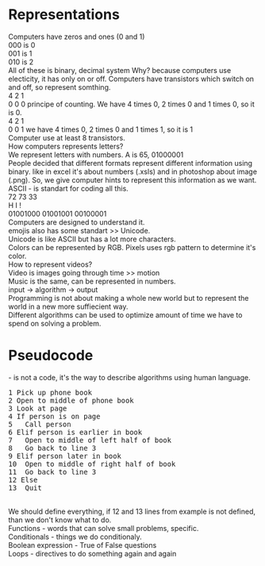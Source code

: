 <h1>Representations</h1>
Computers have zeros and ones (0 and 1)<br>
000 is 0 <br> 
001 is 1 <br>
010 is 2 <br>
All of these is binary, decimal system
Why? because computers use electicity, it has only on or off. Computers have transistors which switch on and off, so represent somthing. <br>
4 2 1 <br>
0 0 0  principe of counting. We have 4 times 0, 2 times 0 and 1 times 0, so it is 0. <br>
4 2 1 <br>
0 0 1 we have 4 times 0, 2 times 0 and 1 times 1, so it is 1<br>
Computer use at least 8 transistors. <br>
How computers represents letters? <br>
We represent letters with numbers. A is 65, 01000001 <br>
People decided that different formats represent different information using binary. like in excel it's about numbers (.xsls) and in photoshop about image (.png). So, we give computer hints to represent this information as we want.<br>
ASCII - is standart for coding all this. <br> 
72        73        33 <br>
H          I        !  <br>
01001000  01001001  00100001 <br>
Computers are designed to understand it. <br>
emojis also has some standart >> Unicode. <br>
Unicode is like ASCII but has a lot more characters. <br>
Colors can be represented by RGB. Pixels uses rgb pattern to determine it's color. <br>
How to represent videos?<br>
Video is images going through time >> motion <br>
Music is the same, can be represented in numbers. <br>
input -> algorithm -> output <br>
Programming is not about making a whole new world but to represent the world in a new more suffiecient way. <br>
Different algorithms can be used to optimize amount of time we have to spend on solving a problem. <br>
<h1>Pseudocode</h1> - is not a code, it's the way to describe algorithms using human language. <br>
<pre>
1 Pick up phone book 
2 Open to middle of phone book 
3 Look at page 
4 If person is on page 
5	Call person 
6 Elif person is earlier in book 
7	Open to middle of left half of book 
8 	Go back to line 3 
9 Elif person later in book 
10	Open to middle of right half of book 
11	Go back to line 3 
12 Else 
13	Quit 
</pre>
<br>
We should define everything, if 12 and 13 lines from example is not defined, than we don't know what to do. <br>
Functions - words that can solve small problems, specific.  <br>
Conditionals - things we do conditionaly. <br>
Boolean expression - True of False questions <br>
Loops - directives to do something again and again <br>


